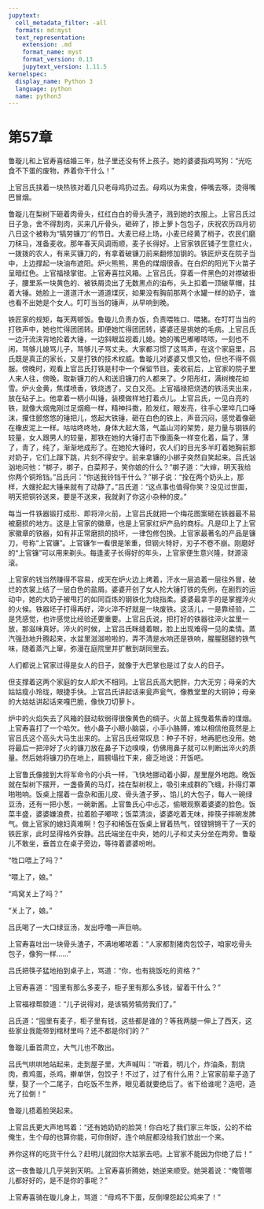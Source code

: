 ```yaml
---
jupytext:
  cell_metadata_filter: -all
  formats: md:myst
  text_representation:
    extension: .md
    format_name: myst
    format_version: 0.13
    jupytext_version: 1.11.5
kernelspec:
  display_name: Python 3
  language: python
  name: python3
---
```

# 第57章 

鲁璇儿和上官寿喜结婚三年，肚子里还没有怀上孩子。她的婆婆指鸡骂狗：“光吃食不下蛋的废物，养着你干什么！” 

上官吕氏挟着一块热铁对着几只老母鸡扔过去。母鸡以为来食，伸嘴去啄，烫得嘴巴冒烟。 

鲁璇儿在梨树下砸着肉骨头，红红白白的骨头渣子，溅到她的衣服上。上官吕氏过日子急，舍不得割肉，买来几斤骨头，砸碎了，掺上萝卜包包子，庆祝农历四月初八日这个被称为“犒劳镰刀‘’的节日。大麦已经上场，小麦已经黄了梢子，农民们磨刀秣马，准备麦收。那年春天风调雨顺，麦子长得好。上官家铁匠铺子生意红火，一拨拨的农人，有来买镰刀的，有拿着破镰刀前来翻修加钢的。铁匠炉支在院子当中，上边撑起一块油布遮阳。炉火熊熊，黑色的煤烟很香。在白炽的阳光下火苗子呈暗红色。上官福禄掌钳。上官寿喜拉风箱。上官吕氏，穿着一件黑色的对襟破褂子，腰里系一块黄色的、被铁屑烫出了无数黑点的油布，头上扣着一顶破草帽，拄着大锤。她脸上一道道汗水一道道煤灰，如果没有胸前那两个水罐一样的奶子，谁也看不出她是个女人。叮叮当当的锤声，从早响到晚。 

铁匠家的规矩，每天两顿饭。鲁璇儿负责办饭，负责喂牲口、喂猪。在叮叮当当的打铁声中，她也忙得团团转。即便她忙得团团转，婆婆还是挑她的毛病。上官吕氏一边汗流浃背地抡着大锤，一边斜眼监视着儿媳。她的嘴巴嘟嘟哝哝，一刻也不闲，骂够儿媳骂儿子，骂够儿子骂丈夫。大家都习惯了这骂声，在这个家庭里，吕氏既是真正的家长，又是打铁的技术权威。鲁璇儿对婆婆又恨又怕，但也不得不佩服。傍晚时，观看上官吕氏打铁是村中一个保留节目。麦收前后，上官家的院子里人来人往，傍晚，取新镰刀的人和送旧镰刀的人都来了。夕阳彤红，满树槐花如雪。炉火金黄，焦煤喷香，铁烧透了，又白又亮。上官福禄把烧透的铁活夹出来，放在砧子上。他拿着一柄小叫锤，装模做样地打着点儿。上官吕氏，一见白亮的铁，就像大烟鬼刚过足烟瘾一样，精神抖擞，脸发红，眼发亮，往手心里啐几口唾沫，攥住颤悠悠的锤把儿，悠起大铁锤，砸在白色的铁上，声音沉闷，感觉着像砸在橡皮泥上一样。咕咕咚咚地，身体大起大落，气盖山河的架势，是力量与钢铁的较量，女人跟男人的较量，那铁在她的大锤打击下像面条一样变化着，扁了，薄了，青了，纯了，渐渐地成形了。在她抡大锤时，农人们的目光多半盯着她胸前那对奶子，它们上蹿下跳，片刻不得安宁。前来拿镰的小梆子突然自笑起来。吕氏汹汹地问他：“梆子，梆子，白菜邦子，笑你娘的什么？”梆子道：“大婶，明天我给你两个铜玲铛。”吕氏问：“你送我铃铛干什么？”梆子说：“拴在两个奶头上，那样，大嫂抡起大锤来就有了动静了。”吕氏道：“这点事也值得你笑？没见过世面，明天把铜铃送来，要是不送来，我就剥了你这小杂种的皮。” 

每当一件铁器锻打成形、即将淬火前，上官吕氏就把一个梅花图案砸在铁器最不易被磨损的地方。这是上官家的徽章，也是上官家红炉产品的商标。凡是印上了上官家徽章的铁器，如有非正常磨损的损坏，一律包修包换。上官家最著名的产品是镰刀，号称“上官镰”。上官镰乍一看很是笨重，但钢火特好，刃子不卷不崩。刚磨好的“上官镰”可以用来剃头。每逢麦子长得好的年头，上官家便生意兴隆，财源滚滚。 

上官家的钱当然赚得不容易，成天在炉火边上烤着，汗水一层追着一层往外冒，破烂的衣裳上结了一层白色的盐屑。婆婆开创了女人抡大锤打铁的先例，在剧烈的运动中，她的大奶子被甩打的如同百炼的钢铁化为绕指柔。婆婆最拿手的是掌握淬火的火候。铁器坯子打得再好，淬火淬不好就是一块废铁。这活儿，一是靠经验，二是凭感觉，也许感觉比经验还要重要。上官吕氏说，把打好的铁器往淬火盆里一放，那滋味真好。淬火的时候，上官吕氏眯缝着眼，脸上出现难得一见的柔情。蒸汽强劲地升腾起来，水盆里滋滋啦啦的，弄不清是水响还是铁响，腥腥甜甜的铁气味，随着蒸汽上窜，弥漫在庭院里并扩散到胡同里去。 

人们都说上官家过得是女人的日子，就像于大巴掌也是过了女人的日子。 

但支撑着这两个家庭的女人却大不相同。上官吕氏高大肥胖，力大无穷；母亲的大姑姑瘦小玲珑，眼捷手快。上官吕氏讲起话来瓮声瓮气，像教堂里的大铜钟；母亲的大姑姑讲起话来嘎巴脆，像快刀切萝卜。 

炉中的火焰失去了风箱的鼓动软弱得很像黄色的绸子。火苗上摇曳着焦香的煤烟。上官寿喜打了一个哈欠。他小鼻子小眼小脑袋，小手小胳膊，难以相信他竟然是上官吕氏这个高头大马生出来的。上官吕氏经常叹息：种子不好，地再肥也没用。她将最后一把淬好了火的镰刀放在鼻子下边嗅嗅，仿佛用鼻子就可以判断出淬火的质量。然后她将镰刀扔在地上，肩膀塌拉下来，疲乏地说：开饭吧。 

上官鲁氏像接到大将军命令的小兵一样，飞快地挪动着小脚，屋里屋外地跑。晚饭就在梨树下摆开，一盏昏黄的马灯，挂在梨树杈上，吸引来成群的飞蛾，扑得灯罩啪啪响。饭桌上摆着一盘杂和面儿皮、骨头渣子萝，、馅儿的大包子，每人一碗绿豆汤，还有一把小葱，一碗新酱。上官鲁氏心中忐忑，偷眼观察着婆婆的脸色。饭菜丰盛，婆婆嫌浪费，拉着脸子嘟哝；饭菜清淡，婆婆吃着无味，摔筷子摔碗发脾气。做上官家的媳妇真难啊！包子和稀饭在饭桌上冒着热气，铿铿锵锵干了一天的铁匠家，此时显得格外安静。吕氏端坐在中央，她的儿子和丈夫分坐在两旁。鲁璇儿不敢坐，垂首立在桌子旁边，等待着婆婆吩咐。 

“牲口喂上了吗？” 

“喂上了，娘。” 

“鸡窝关上了吗？” 

“关上了，娘。” 

吕氏喝了一大口绿豆汤，发出呼噜一声巨响。 

上官寿喜吐出一块骨头渣子，不满地嘟哝着：“人家都割猪肉包饺子，咱家吃骨头包子，像狗一样……” 

吕氏把筷子猛地拍到桌子上，骂道：“你，也有挑饭吃的资格？” 

上官寿喜道：“囤里有那么多麦子，柜子里有那么多钱，留着干什么？” 

上官福禄帮腔道：“儿子说得对，是该犒劳犒劳我们了。” 

吕氏道：“囤里有麦子，柜子里有钱，这些都是谁的？等我两腿一伸上了西天，这些家业我能带到棺材里吗？还不都是你们的？” 

鲁璇儿垂首肃立，大气儿也不敢出。 

吕氏气哄哄地站起来，走到屋子里，大声喊叫：“听着，明儿个，炸油条，割烧肉，煮鸡蛋，杀鸡，擀单饼，包饺子！不过了，过了有什么用？上官家前辈子造了孽，娶了一个二尾子，白吃饭不生养，眼见着就要绝后了。省下给谁呢？造吧，造光了拉倒！” 

鲁璇儿捂着脸哭起来。 

上官吕氏更大声地骂着：“还有她奶奶的脸哭！你白吃了我们家三年饭，公的不给俺生，生个母的也算你能，可你倒好，连个响屁都没给我们放出一个来。 

养你这样的吃货干什么？赶明儿就回你大姑家去吧。上官家不能因为你绝了后！“ 

这一夜鲁璇儿几乎哭到天明。上官寿喜折腾她，她逆来顺受。她哭着说：“俺管哪儿都好好的，是不是你的事呢？” 

上官寿喜骑在璇儿身上，骂道：“母鸡不下蛋，反倒埋怨起公鸡来了！” 

